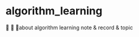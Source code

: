 # algorithm_learning
:triangular_ruler: :triangular_ruler: :triangular_ruler:about algorithm learning note &amp; record &amp; topic
